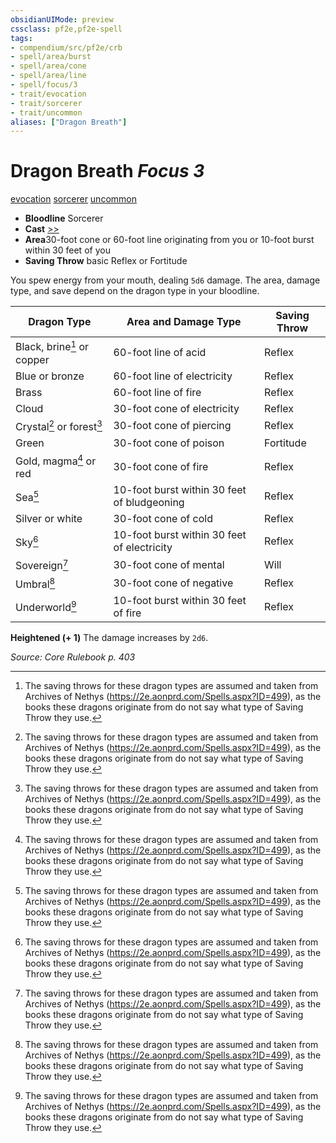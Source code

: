 ```yaml
---
obsidianUIMode: preview
cssclass: pf2e,pf2e-spell
tags:
- compendium/src/pf2e/crb
- spell/area/burst
- spell/area/cone
- spell/area/line
- spell/focus/3
- trait/evocation
- trait/sorcerer
- trait/uncommon
aliases: ["Dragon Breath"]
---
```

# Dragon Breath *Focus 3*   
[evocation](../../Rules/traits/evocation.md)  [sorcerer](../../Rules/traits/sorcerer.md)  [uncommon](../../Rules/traits/uncommon.md)  

- **Bloodline** Sorcerer
- **Cast** [>>](../../Rules/core-rulebook/chapter-9-playing-the-game.md#Actions "Two-Action") 
- **Area**30-foot cone or 60-foot line originating from you or 10-foot burst within 30 feet of you
- **Saving Throw**  basic Reflex or Fortitude

You spew energy from your mouth, dealing `5d6` damage. The area, damage type, and save depend on the dragon type in your bloodline.

| Dragon Type | Area and Damage Type | Saving Throw |
|-------------|----------------------|--------------|
| Black, brine[^1] or copper | 60-foot line of acid | Reflex |
| Blue or bronze | 60-foot line of electricity | Reflex |
| Brass | 60-foot line of fire | Reflex |
| Cloud | 30-foot cone of electricity | Reflex |
| Crystal[^1] or forest[^1] | 30-foot cone of piercing | Reflex |
| Green | 30-foot cone of poison | Fortitude |
| Gold, magma[^1] or red | 30-foot cone of fire | Reflex |
| Sea[^1] | 10-foot burst within 30 feet of bludgeoning | Reflex |
| Silver or white | 30-foot cone of cold | Reflex |
| Sky[^1] | 10-foot burst within 30 feet of electricity | Reflex |
| Sovereign[^1] | 30-foot cone of mental | Will |
| Umbral[^1] | 30-foot cone of negative | Reflex |
| Underworld[^1] | 10-foot burst within 30 feet of fire | Reflex |

[^1]:  The saving throws for these dragon types are assumed and taken from Archives of Nethys (https://2e.aonprd.com/Spells.aspx?ID=499), as the books these dragons originate from do not say what type of Saving Throw they use.

**Heightened (+ 1)** The damage increases by `2d6`.

*Source: Core Rulebook p. 403*